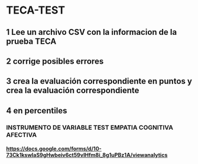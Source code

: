 # TECA-TEST
## 1 Lee un archivo CSV con la informacion de la prueba TECA 
## 2 corrige posibles errores 
## 3 crea la evaluación correspondiente en puntos y crea la evaluación correspondiente 
## 4 en percentiles

### INSTRUMENTO DE VARIABLE TEST EMPATIA COGNITIVA AFECTIVA

#### https://docs.google.com/forms/d/10-73Ck1kswIaS9gHwbeiv6ct59vIHfm8i_8g1uPBz1A/viewanalytics

